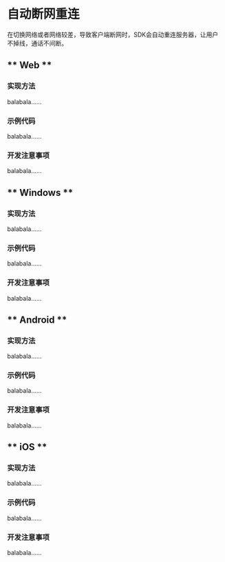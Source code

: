 # 自动断网重连

在切换网络或者网络较差，导致客户端断网时，SDK会自动重连服务器，让用户不掉线，通话不间断。

<!-- tabs:start -->

## ** Web **

### 实现方法

balabala……    

### 示例代码

balabala……    

### 开发注意事项

balabala……  

## ** Windows **

### 实现方法

balabala……    

### 示例代码

balabala……    

### 开发注意事项

balabala……  

## ** Android **

### 实现方法

balabala……    

### 示例代码

balabala……    

### 开发注意事项

balabala……  


## ** iOS ** 


### 实现方法

balabala……    

### 示例代码

balabala……    

### 开发注意事项

balabala……  

<!-- tabs:end -->
